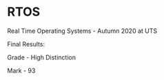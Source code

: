 # RTOS
Real Time Operating Systems - Autumn 2020 at UTS

Final Results:

Grade - High Distinction

Mark - 93
